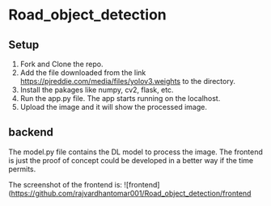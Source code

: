 # Road_object_detection

## Setup
1. Fork and Clone the repo.
2. Add the file downloaded from the link https://pjreddie.com/media/files/yolov3.weights to the directory.
3. Install the pakages like numpy, cv2, flask, etc.
4. Run the app.py file. The app starts running on the localhost.
5. Upload the image and it will show the processed image.

## backend
The model.py file contains the DL model to process the image.
The frontend is just the proof of concept could be developed in a better way if the time permits.

The screenshot of the frontend is:
![frontend](https://github.com/rajvardhantomar001/Road_object_detection/frontend
